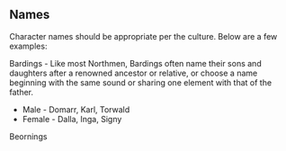 ## Names

Character names should be appropriate per the culture.  Below are a few examples:

Bardings - Like most Northmen, Bardings often name their sons and daughters after a renowned ancestor or relative, 
or choose a name beginning with the same sound or sharing one element with that of the father.
* Male - Domarr, Karl, Torwald
* Female - Dalla, Inga, Signy

Beornings 
